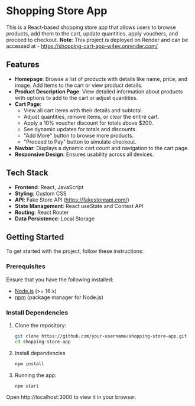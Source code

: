 # Shopping Store App

This is a React-based shopping store app that allows users to browse products, add them to the cart, update quantities, apply vouchers, and proceed to checkout.
**Note**: This project is deployed on Render and can be accessed at - https://shopping-cart-app-w4ey.onrender.com/

## Features
- **Homepage**: Browse a list of products with details like name, price, and image. Add items to the cart or view product details.  
- **Product Description Page**: View detailed information about products with options to add to the cart or adjust quantities.  
- **Cart Page**:  
  - View all cart items with their details and subtotal.  
  - Adjust quantities, remove items, or clear the entire cart.  
  - Apply a 10% voucher discount for totals above $200.  
  - See dynamic updates for totals and discounts.  
  - "Add More" button to browse more products.  
  - "Proceed to Pay" button to simulate checkout.  
- **Navbar**: Displays a dynamic cart count and navigation to the cart page.  
- **Responsive Design**: Ensures usability across all devices.  

## Tech Stack

- **Frontend**: React, JavaScript  
- **Styling**: Custom CSS  
- **API**: Fake Store API  (https://fakestoreapi.com/)
- **State Management**: React useState and Context API  
- **Routing**: React Router  
- **Data Persistence**: Local Storage  

## Getting Started

To get started with the project, follow these instructions:


### Prerequisites

Ensure that you have the following installed:

- [Node.js](https://nodejs.org/) (>= 16.x)
- [npm](https://www.npmjs.com/) (package manager for Node.js)

### Install Dependencies

1. Clone the repository:
   ```bash
   git clone https://github.com/your-username/shopping-store-app.git
   cd shopping-store-app

2. Install dependencies   
   ```bash 
   npm install

2. Running the app:
   ```bash
   npm start 

Open http://localhost:3000 to view it in your browser.
